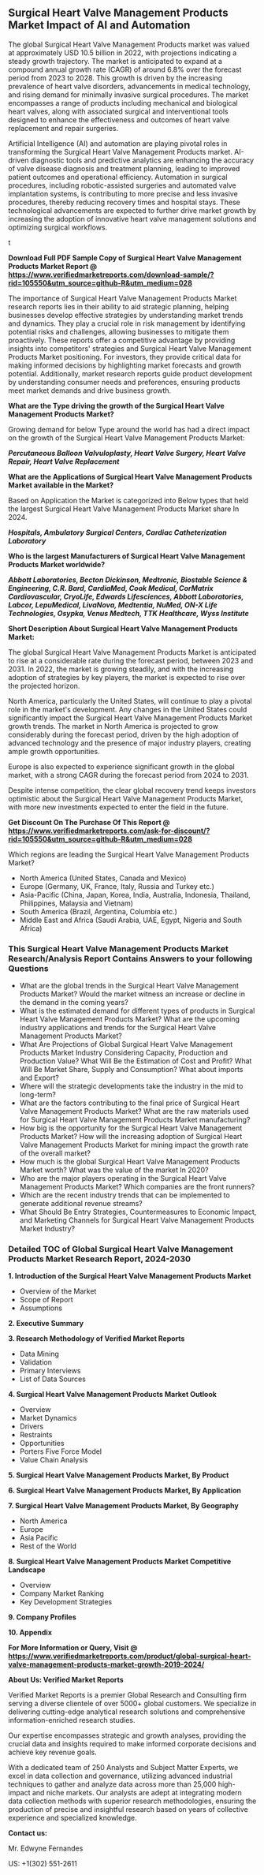 <h2>Surgical Heart Valve Management Products Market Impact of AI and Automation</h2><p>The global Surgical Heart Valve Management Products market was valued at approximately USD 10.5 billion in 2022, with projections indicating a steady growth trajectory. The market is anticipated to expand at a compound annual growth rate (CAGR) of around 6.8% over the forecast period from 2023 to 2028. This growth is driven by the increasing prevalence of heart valve disorders, advancements in medical technology, and rising demand for minimally invasive surgical procedures. The market encompasses a range of products including mechanical and biological heart valves, along with associated surgical and interventional tools designed to enhance the effectiveness and outcomes of heart valve replacement and repair surgeries.</p><p>Artificial Intelligence (AI) and automation are playing pivotal roles in transforming the Surgical Heart Valve Management Products market. AI-driven diagnostic tools and predictive analytics are enhancing the accuracy of valve disease diagnosis and treatment planning, leading to improved patient outcomes and operational efficiency. Automation in surgical procedures, including robotic-assisted surgeries and automated valve implantation systems, is contributing to more precise and less invasive procedures, thereby reducing recovery times and hospital stays. These technological advancements are expected to further drive market growth by increasing the adoption of innovative heart valve management solutions and optimizing surgical workflows.</p>t</p><p id="" class=""><strong>Download Full PDF Sample Copy of Surgical Heart Valve Management Products Market Report @ <a href="https://www.verifiedmarketreports.com/download-sample/?rid=105550&utm_source=github-R&utm_medium=028" target="_blank">https://www.verifiedmarketreports.com/download-sample/?rid=105550&utm_source=github-R&utm_medium=028</a></strong></p><p>The importance of&nbsp;Surgical Heart Valve Management Products Market research reports lies in their ability to aid strategic planning, helping businesses develop effective strategies by understanding market trends and dynamics. They play a crucial role in risk management by identifying potential risks and challenges, allowing businesses to mitigate them proactively. These reports offer a competitive advantage by providing insights into competitors' strategies and Surgical Heart Valve Management Products Market positioning. For investors, they provide critical data for making informed decisions by highlighting market forecasts and growth potential. Additionally, market research reports guide product development by understanding consumer needs and preferences, ensuring products meet market demands and drive business growth.</p><p><strong>What are the&nbsp;Type driving the growth of the Surgical Heart Valve Management Products Market?</strong></p><p id="" class="">Growing demand for below Type around the world has had a direct impact on the growth of the Surgical Heart Valve Management Products Market:</p><em><strong>Percutaneous Balloon Valvuloplasty, Heart Valve Surgery, Heart Valve Repair, Heart Valve Replacement</strong></em></p><strong>What are the&nbsp;Applications&nbsp;of Surgical Heart Valve Management Products Market available in the Market?</strong></p><p id="" class="">Based on Application the Market is categorized into Below types that held the largest Surgical Heart Valve Management Products Market share In 2024.</p><em><strong>Hospitals, Ambulatory Surgical Centers, Cardiac Catheterization Laboratory</strong></em></p><strong>Who is the largest Manufacturers of Surgical Heart Valve Management Products Market worldwide?</strong></p><p><em><strong>Abbott Laboratories, Becton Dickinson, Medtronic, Biostable Science & Engineering, C.R. Bard, CardiaMed, Cook Medical, CorMatrix Cardiovascular, CryoLife, Edwards Lifesciences, Abbott Laboratories, Labcor, LepuMedical, LivaNova, Medtentia, NuMed, ON-X Life Technologies, Osypka, Venus Medtech, TTK Healthcare, Wyss Institute</strong></em></p><p id="" class=""><strong>Short Description About Surgical Heart Valve Management Products Market:</strong></p><p>The global Surgical Heart Valve Management Products Market is anticipated to rise at a considerable rate during the forecast period, between 2023 and 2031. In 2022, the market is growing steadily, and with the increasing adoption of strategies by key players, the market is expected to rise over the projected horizon.</p><p>North America, particularly the United States, will continue to play a pivotal role in the market's development. Any changes in the United States could significantly impact the Surgical Heart Valve Management Products Market growth trends. The market in North America is projected to grow considerably during the forecast period, driven by the high adoption of advanced technology and the presence of major industry players, creating ample growth opportunities.</p><p>Europe is also expected to experience significant growth in the global market, with a strong CAGR during the forecast period from 2024 to 2031.</p><p>Despite intense competition, the clear global recovery trend keeps investors optimistic about the Surgical Heart Valve Management Products Market, with more new investments expected to enter the field in the future.</p><p id="" class=""><strong>Get Discount On The Purchase Of This Report @ <a href="https://www.verifiedmarketreports.com/ask-for-discount/?rid=105550&utm_source=github-R&utm_medium=028" target="_blank">https://www.verifiedmarketreports.com/ask-for-discount/?rid=105550&utm_source=github-R&utm_medium=028</a></strong></p>Which regions are leading the Surgical Heart Valve Management Products Market?</p><ul><li>North America (United States, Canada and Mexico)</li><li>Europe (Germany, UK, France, Italy, Russia and Turkey etc.)</li><li>Asia-Pacific (China, Japan, Korea, India, Australia, Indonesia, Thailand, Philippines, Malaysia and Vietnam)</li><li>South America (Brazil, Argentina, Columbia etc.)</li><li>Middle East and Africa (Saudi Arabia, UAE, Egypt, Nigeria and South Africa)</li></ul><h3 id="" class="">This Surgical Heart Valve Management Products Market Research/Analysis Report Contains Answers to your following Questions</h3><ul><li>What are the global trends in the Surgical Heart Valve Management Products Market? Would the market witness an increase or decline in the demand in the coming years?</li><li>What is the estimated demand for different types of products in Surgical Heart Valve Management Products Market? What are the upcoming industry applications and trends for the Surgical Heart Valve Management Products Market?</li><li>What Are Projections of Global Surgical Heart Valve Management Products Market Industry Considering Capacity, Production and Production Value? What Will Be the Estimation of Cost and Profit? What Will Be Market Share, Supply and Consumption? What about imports and Export?</li><li>Where will the strategic developments take the industry in the mid to long-term?</li><li>What are the factors contributing to the final price of Surgical Heart Valve Management Products Market? What are the raw materials used for Surgical Heart Valve Management Products Market manufacturing?</li><li>How big is the opportunity for the Surgical Heart Valve Management Products Market? How will the increasing adoption of Surgical Heart Valve Management Products Market for mining impact the growth rate of the overall market?</li><li>How much is the global Surgical Heart Valve Management Products Market worth? What was the value of the market In 2020?</li><li>Who are the major players operating in the Surgical Heart Valve Management Products Market? Which companies are the front runners?</li><li>Which are the recent industry trends that can be implemented to generate additional revenue streams?</li><li>What Should Be Entry Strategies, Countermeasures to Economic Impact, and Marketing Channels for Surgical Heart Valve Management Products Market Industry?</li></ul><h3 id="" class="">Detailed TOC of Global Surgical Heart Valve Management Products Market Research Report, 2024-2030</h3><p id="" class=""><strong>1. Introduction of the Surgical Heart Valve Management Products Market</strong></p><ul><li>Overview of the Market</li><li>Scope of Report</li><li>Assumptions</li></ul><p id="" class=""><strong>2. Executive Summary</strong></p><p id="" class=""><strong>3. Research Methodology of Verified Market Reports</strong></p><ul><li>Data Mining</li><li>Validation</li><li>Primary Interviews</li><li>List of Data Sources</li></ul><p id="" class=""><strong>4. Surgical Heart Valve Management Products Market Outlook</strong></p><ul><li>Overview</li><li>Market Dynamics</li><li>Drivers</li><li>Restraints</li><li>Opportunities</li><li>Porters Five Force Model</li><li>Value Chain Analysis</li></ul><p id="" class=""><strong>5. Surgical Heart Valve Management Products Market, By Product</strong></p><p id="" class=""><strong>6. Surgical Heart Valve Management Products Market, By Application</strong></p><p id="" class=""><strong>7. Surgical Heart Valve Management Products Market, By Geography</strong></p><ul><li>North America</li><li>Europe</li><li>Asia Pacific</li><li>Rest of the World</li></ul><p id="" class=""><strong>8. Surgical Heart Valve Management Products Market Competitive Landscape</strong></p><ul><li>Overview</li><li>Company Market Ranking</li><li>Key Development Strategies</li></ul><p id="" class=""><strong>9. Company Profiles</strong></p><p id="" class=""><strong>10. Appendix</strong></p><p id="" class=""><strong>For More Information or Query, Visit @ <a href="https://www.verifiedmarketreports.com/product/global-surgical-heart-valve-management-products-market-growth-2019-2024/" target="_blank">https://www.verifiedmarketreports.com/product/global-surgical-heart-valve-management-products-market-growth-2019-2024/</a></strong></p><p id="" class=""><strong>About Us: Verified Market Reports</strong></p><p id="" class="">Verified Market Reports is a premier Global Research and Consulting firm serving a diverse clientele of over 5000+ global customers. We specialize in delivering cutting-edge analytical research solutions and comprehensive information-enriched research studies.</p><p id="" class="">Our expertise encompasses strategic and growth analyses, providing the crucial data and insights required to make informed corporate decisions and achieve key revenue goals.</p><p id="" class="">With a dedicated team of 250 Analysts and Subject Matter Experts, we excel in data collection and governance, utilizing advanced industrial techniques to gather and analyze data across more than 25,000 high-impact and niche markets. Our analysts are adept at integrating modern data collection methods with superior research methodologies, ensuring the production of precise and insightful research based on years of collective experience and specialized knowledge.</p><p id="" class=""><strong>Contact us:</strong></p><p id="" class="">Mr. Edwyne Fernandes</p><p id="" class="">US: +1(302) 551-2611</p>